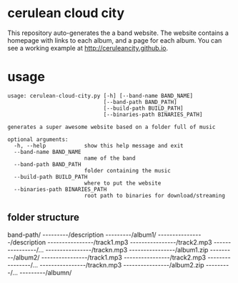 cerulean cloud city
===================
This repository auto-generates the a band website. The website contains a 
homepage with links to each album, and a page for each album. You can see a 
working example at http://ceruleancity.github.io.

usage
=====
```
usage: cerulean-cloud-city.py [-h] [--band-name BAND_NAME]
                              [--band-path BAND_PATH]
                              [--build-path BUILD_PATH]
                              [--binaries-path BINARIES_PATH]

generates a super awesome website based on a folder full of music

optional arguments:
  -h, --help            show this help message and exit
  --band-name BAND_NAME
                        name of the band
  --band-path BAND_PATH
                        folder containing the music
  --build-path BUILD_PATH
                        where to put the website
  --binaries-path BINARIES_PATH
                        root path to binaries for download/streaming
```

folder structure
----------------
band-path/
---------/description
---------/album1/
----------------/description
----------------/track1.mp3
----------------/track2.mp3
----------------/...
----------------/trackn.mp3
----------------/album1.zip
---------/album2/
----------------/track1.mp3
----------------/track2.mp3
----------------/...
----------------/trackn.mp3
----------------/album2.zip
---------/...
---------/albumn/
